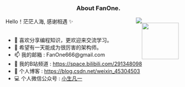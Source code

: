 <h3 align="center">About FanOne.</h3>
<div style="display:flex" height="auto" width="auto">
    <div>
        <div style="flex:1">
            Hello！茫茫人海, 感谢相遇 ✨
            <img align="right" width="auto" height="auto" src= "https://github-readme-stats.vercel.app/api?username=CocaineCong&theme=nightowl&show_icons=true">
        </div>
        </br>
        <div style="flex:1" >
            <ul >
                <li> 🧀 喜欢分享编程知识，更欢迎来交流学习。</li>
                <li> 🎁 希望有一天能成为很厉害的架构师。</li>
                <li> 📫 我的邮箱 : FanOne666@gmail.com </li>
                <li> 🔭 我的B站频道 : <a href="https://space.bilibili.com/291348098" rel="nofollow">https://space.bilibili.com/291348098</a> </li>
                <li> 📝 个人博客 : <a href="https://blog.csdn.net/weixin_45304503" rel="nofollow">https://blog.csdn.net/weixin_45304503</a> </li>
                <li> 💻 个人微信公众号 : <a href="https://img-blog.csdnimg.cn/194b66498e6143d7a6a76eb868ef8f13.jpeg" rel="nofollow">小生凡一</a> </li>
            </ul>
        </div>
    </div>
    <div style="flex:1">
        <p>
          <img align="left" src="https://img-blog.csdnimg.cn/194b66498e6143d7a6a76eb868ef8f13.jpeg" width="100px" style="max-width: 100%;">
        </p>
    </div>

</div>
